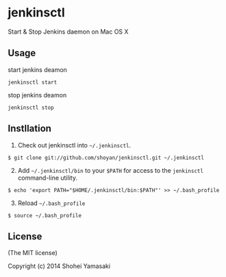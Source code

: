 jenkinsctl
===========

Start &amp; Stop Jenkins daemon on Mac OS X

## Usage
start jenkins deamon  
```
jenkinsctl start
```

stop jenkins deamon  
```
jenkinsctl stop
```

## Instllation
1. Check out jenkinsctl into `~/.jenkinsctl`.  
````
$ git clone git://github.com/shoyan/jenkinsctl.git ~/.jenkinsctl
````

2. Add `~/.jenkinsctl/bin` to your `$PATH` for access to the `jenkinsctl` command-line utility.  
```
$ echo 'export PATH="$HOME/.jenkinsctl/bin:$PATH"' >> ~/.bash_profile
```

3. Reload `~/.bash_profile`  
```
$ source ~/.bash_profile
```

## License

(The MIT license)

Copyright (c) 2014 Shohei Yamasaki
